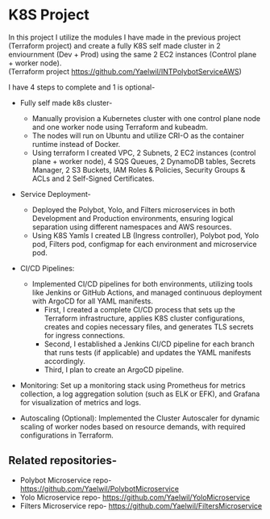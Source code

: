# K8S Project

In this project I utilize the modules I have made in the previous project (Terraform project) and create a fully K8S self made cluster in 2 enviournment (Dev + Prod) using the same 2 EC2 instances (Control plane + worker node).  
(Terraform project https://github.com/Yaelwil/INTPolybotServiceAWS)


I have 4 steps to complete and 1 is optional-

- Fully self made k8s cluster-  
  - Manually provision a Kubernetes cluster with one control plane node and one worker node using Terraform and kubeadm. 
  - The nodes will run on Ubuntu and utilize CRI-O as the container runtime instead of Docker. 
  - Using terraform I created VPC, 2 Subnets, 2 EC2 instances (control plane + worker node), 4 SQS Queues, 2 DynamoDB tables, Secrets Manager, 2 S3 Buckets, IAM Roles & Policies, Security Groups & ACLs and 2 Self-Signed Certificates.

- Service Deployment-  
  - Deployed the Polybot, Yolo, and Filters microservices in both Development and Production environments, ensuring logical separation using different namespaces and AWS resources. 
  - Using K8S Yamls I created LB (Ingress controller), Polybot pod, Yolo pod, Filters pod, configmap for each environment and microservice pod.

- CI/CD Pipelines:
  - Implemented CI/CD pipelines for both environments, utilizing tools like Jenkins or GitHub Actions, and managed continuous deployment with ArgoCD for all YAML manifests. 
    - First, I created a complete CI/CD process that sets up the Terraform infrastructure, applies K8S cluster configurations, creates and copies necessary files, and generates TLS secrets for ingress connections. 
    - Second, I established a Jenkins CI/CD pipeline for each branch that runs tests (if applicable) and updates the YAML manifests accordingly. 
    - Third, I plan to create an ArgoCD pipeline.

- Monitoring:
Set up a monitoring stack using Prometheus for metrics collection, a log aggregation solution (such as ELK or EFK), and Grafana for visualization of metrics and logs.

- Autoscaling (Optional): 
Implemented the Cluster Autoscaler for dynamic scaling of worker nodes based on resource demands, with required configurations in Terraform.

## Related repositories-
- Polybot Microservice repo- https://github.com/Yaelwil/PolybotMicroservice
- Yolo Microservice repo- https://github.com/Yaelwil/YoloMicroservice
- Filters Microservice repo- https://github.com/Yaelwil/FiltersMicroservice